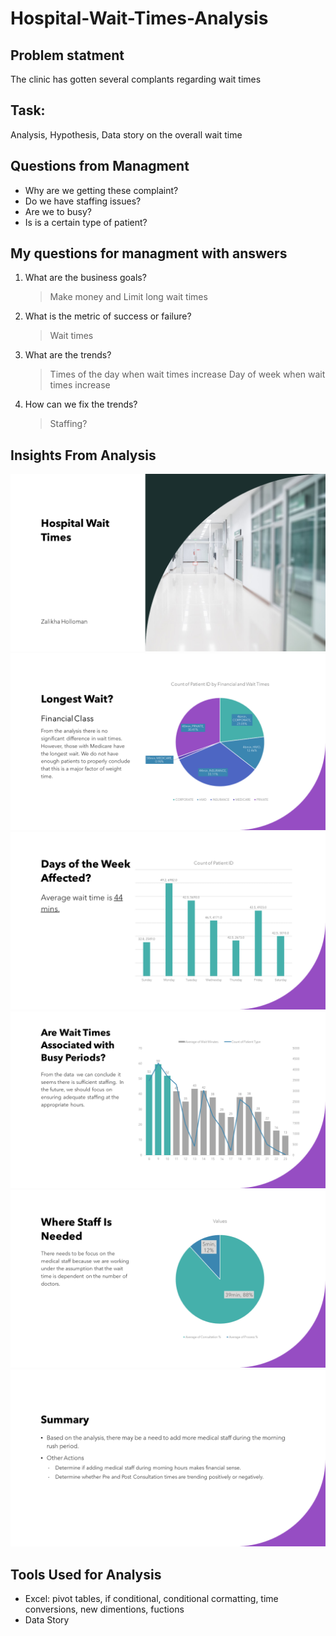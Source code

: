 # Hospital-Wait-Times-Analysis


## Problem statment
The clinic has gotten several complants regarding wait times
## Task:
 Analysis, Hypothesis, Data story on the overall wait time

## Questions from Managment
- Why are we getting these complaint?
- Do we have staffing issues?
- Are we to busy?
- Is is a certain type of patient?

## My questions for managment with answers
1. What are the business goals?
    
    > Make money and Limit long wait times
2. What is the metric of success or failure?
    
    >Wait times
3. What are the trends?
    
    >Times of the day when wait times increase 
    >Day of week when wait times increase
4. How can we fix the trends?
    >Staffing?

## Insights From Analysis
![Slide1.png](./Images/Visualization/Slide1.PNG?raw=true)
![Slide2.png](./Images/Visualization/Slide2.png?raw=true)
![Slide3.png](./Images/Visualization/Slide3.png?raw=true)
![Slide4.png](./Images/Visualization/Slide4.png?raw=true)
![Slide5.png](./Images/Visualization/Slide5.png?raw=true)
![Slide6.png](./Images/Visualization/Slide6.png?raw=true)




## Tools Used for Analysis
- Excel: pivot tables, if conditional, conditional cormatting, time conversions, new dimentions, fuctions
- Data Story
